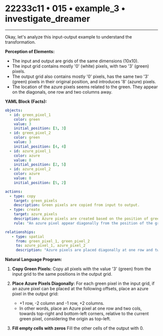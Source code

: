 # 22233c11 • 015 • example_3 • investigate_dreamer

---
Okay, let's analyze this input-output example to understand the transformation.

**Perception of Elements:**

*   The input and output are grids of the same dimensions (10x10).
*   The input grid contains mostly '0' (white) pixels, with two '3' (green) pixels.
*   The output grid also contains mostly '0' pixels, has the same two '3' (green) pixels in their original position, and introduces '8' (azure) pixels.
*   The location of the azure pixels seems related to the green. They appear on the diagonals, one row and two columns away.

**YAML Block (Facts):**



```yaml
objects:
  - id: green_pixel_1
    color: green
    value: 3
    initial_position: [3, 3]
  - id: green_pixel_2
    color: green
    value: 3
    initial_position: [4, 4]
  - id: azure_pixel_1
    color: azure
    value: 8
    initial_position: [2, 5]
  - id: azure_pixel_2
    color: azure
    value: 8
    initial_position: [5, 2]

actions:
  - type: copy
    target: green_pixels
    description: Green pixels are copied from input to output.
  - type: create
    target: azure_pixels
    description: Azure pixels are created based on the position of green pixels.
    rule: "An azure pixel appear diagonally from the position of the green pixels, at one row and two columns away."

relationships:
   - type: spatial
     from: green_pixel_1, green_pixel_2
     to: azure_pixel_1, azure_pixel_2
     description: "Azure pixels are placed diagonally at one row and two cols of the green pixels"
```



**Natural Language Program:**

1.  **Copy Green Pixels:** Copy all pixels with the value '3' (green) from the input grid to the same positions in the output grid.

2.  **Place Azure Pixels Diagonally:** For each green pixel in the input grid, if an azure pixel can be placed at the following offsets, place an azure pixel in the output grid:
    *   +1 row, -2 column and -1 row, +2 columns.
    *  In other words, place an Azure pixel at one row and two cols, towards top-right and bottom-left corners, relative to the current green pixel, considering the origin as top-left.

3. **Fill empty cells with zeros** Fill the other cells of the output with 0.

